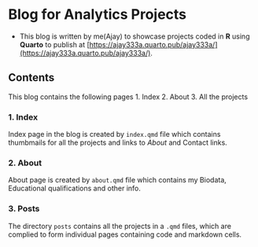 # Blog for Analytics Projects

-   This blog is written by me(Ajay) to showcase projects coded in **R** using **Quarto** to publish at [https://ajay333a.quarto.pub/ajay333a/](https://ajay333a.quarto.pub/ajay333a/).

## Contents

This blog contains the following pages 1. Index 2. About 3. All the projects

### 1. Index

Index page in the blog is created by `index.qmd` file which contains thumbmails for all the projects and links to *About* and Contact links.

### 2. About

About page is created by `about.qmd` file which contains my Biodata, Educational qualifications and other info.

### 3. Posts

The directory `posts` contains all the projects in a `.qmd` files, which are complied to form individual pages containing code and markdown cells.
